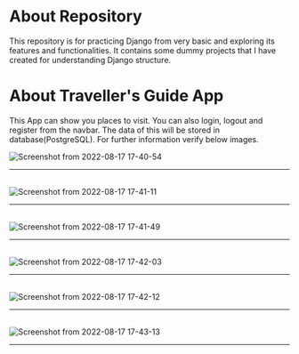<h1>About Repository</h1>

This repository is for practicing Django from very basic and exploring its features and functionalities. It contains some dummy projects that I have created for understanding Django structure.

<h1>About Traveller's Guide App</h1> 

This App can show you places to visit.
You can also login, logout and register from the navbar.
The data of this will be stored in database(PostgreSQL).
For further information verify below images.

![Screenshot from 2022-08-17 17-40-54](https://user-images.githubusercontent.com/97149541/185115587-b8702541-5d79-46be-844c-8e10b0b234de.png)<hr><br>
![Screenshot from 2022-08-17 17-41-11](https://user-images.githubusercontent.com/97149541/185115599-c137aaad-0668-4a34-9d4b-8257a49e3e60.png)<hr><br>
![Screenshot from 2022-08-17 17-41-49](https://user-images.githubusercontent.com/97149541/185115615-7bedac52-6252-4433-9ec8-bfa2e7768b82.png)<hr><br>
![Screenshot from 2022-08-17 17-42-03](https://user-images.githubusercontent.com/97149541/185115630-4e4ec117-7d5f-43de-9841-d9207e4a8dc1.png)<hr><br>
![Screenshot from 2022-08-17 17-42-12](https://user-images.githubusercontent.com/97149541/185115638-689a3ac1-327b-4e25-91d9-936a2e25a69c.png)<hr><br>
![Screenshot from 2022-08-17 17-43-13](https://user-images.githubusercontent.com/97149541/185115710-c3557e50-cb99-45e6-b4ed-d3eed4d34075.png)<hr><br>
